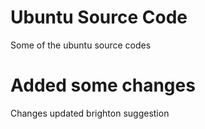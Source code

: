 # Ubuntu Source Code
Some of the ubuntu source codes


# Added some changes
Changes updated
brighton suggestion
